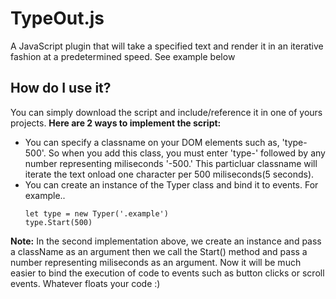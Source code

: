 # TypeOut.js
A JavaScript plugin that will take a specified text and render it in an iterative fashion at a predetermined speed. See example below
## How do I use it?
You can simply download the script and include/reference it in one of yours projects. <b>Here are 2 ways to implement the script:</b>
- You can specify a classname on your DOM elements such as, 'type-500'. So when you add this class, you must enter 'type-' followed by any number representing miliseconds '-500.' This particluar classname will iterate the text onload one character per 500 miliseconds(5 seconds).
- You can create an instance of the Typer class and bind it to events. For example..
  <p>
  <code>let type = new Typer('.example')</code><br>
  <code>type.Start(500)</code>
</p>
<b>Note:</b> In the second implementation above, we create an instance and pass a className as an argument then we call the Start() method and pass a number representing miliseconds as an argument. Now it will be much easier to bind the execution of code to events such as button clicks or scroll events. Whatever floats your code :)
